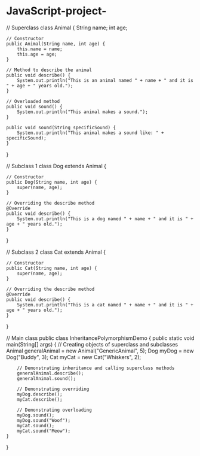 # JavaScript-project-
// Superclass
class Animal {
    String name;
    int age;

    // Constructor
    public Animal(String name, int age) {
        this.name = name;
        this.age = age;
    }

    // Method to describe the animal
    public void describe() {
        System.out.println("This is an animal named " + name + " and it is " + age + " years old.");
    }

    // Overloaded method
    public void sound() {
        System.out.println("This animal makes a sound.");
    }

    public void sound(String specificSound) {
        System.out.println("This animal makes a sound like: " + specificSound);
    }
}

// Subclass 1
class Dog extends Animal {

    // Constructor
    public Dog(String name, int age) {
        super(name, age);
    }

    // Overriding the describe method
    @Override
    public void describe() {
        System.out.println("This is a dog named " + name + " and it is " + age + " years old.");
    }
}

// Subclass 2
class Cat extends Animal {

    // Constructor
    public Cat(String name, int age) {
        super(name, age);
    }

    // Overriding the describe method
    @Override
    public void describe() {
        System.out.println("This is a cat named " + name + " and it is " + age + " years old.");
    }
}

// Main class
public class InheritancePolymorphismDemo {
    public static void main(String[] args) {
        // Creating objects of superclass and subclasses
        Animal generalAnimal = new Animal("GenericAnimal", 5);
        Dog myDog = new Dog("Buddy", 3);
        Cat myCat = new Cat("Whiskers", 2);

        // Demonstrating inheritance and calling superclass methods
        generalAnimal.describe();
        generalAnimal.sound();

        // Demonstrating overriding
        myDog.describe();
        myCat.describe();

        // Demonstrating overloading
        myDog.sound();
        myDog.sound("Woof");
        myCat.sound();
        myCat.sound("Meow");
    }
}
